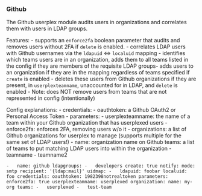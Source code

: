 ### Github

The Github userplex module audits users in organizations and correlates them with users in LDAP groups.

Features:
      - supports an `enforce2fa` boolean parameter that audits and removes users without 2FA if `delete` is enabled.
      - correlates LDAP users with Github usernames via the `ldapuid` <=> `localuid` mapping
            - identifies which teams users are in an organization, adds them to all teams listed in the config if they are members of the requisite LDAP groups- adds users to an organization if they are in the mapping regardless of teams specified if `create` is enabled
            - deletes these users from Github organizations if they are present, in `userplexteamname`, unaccounted for in LDAP, and `delete` is enabled
                  - Note: does NOT remove users from teams that are not represented in config (intentionally)

Config explanations:
      - credentials:
            - oauthtoken: a Github OAuth2 or Personal Access Token
      - parameters:
            - userplexteamname: the name of a team within your Github organization that has userplexed users
            - enforce2fa: enforces 2FA, removing users w/o it
            - organizations: a list of Github organizations for userplex to manage (supports multiple for the same set of LDAP users!)
                  - name: organization name on Github
                    teams: a list of teams to put matching LDAP users into within the organization
                        - teamname
                        - teamname2


`-   name: github
      ldapgroups:
      -   developers
      create: true
      notify:
          mode: smtp
          recipient: '{ldap:mail}'
      uidmap:
      -   ldapuid: foobar
          localuid: foo
      credentials:
          oauthtoken: 1982398notrealtoken
      parameters:
          enforce2fa: true
          userplexteamname: userplexed
          organization:
            name: my-org
            teams:
              -   userplexed
              -   test-team`
